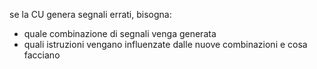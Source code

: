 se la CU genera segnali errati, bisogna:
- quale combinazione di segnali venga generata
- quali istruzioni vengano influenzate dalle nuove combinazioni e cosa facciano